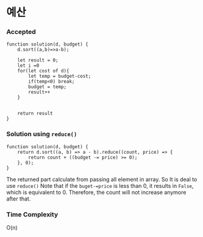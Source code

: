 # 예산
### Accepted
```
function solution(d, budget) {
    d.sort((a,b)=>a-b);
    
    let result = 0;
    let i =0
    for(let cost of d){
        let temp = budget-cost;
        if(temp<0) break;
        budget = temp;
        result++
    }
    
    
    return result
}
```

### Solution using `reduce()`
```
function solution(d, budget) {
    return d.sort((a, b) => a - b).reduce((count, price) => {
        return count + ((budget -= price) >= 0);
    }, 0);
}
```

The returned part calculate from  passing all element in array. So It is deal to use `reduce()`
Note that if the `buget-=price` is less than 0, it results in `False`, which is equivalent to 0. Therefore, the count will not increase anymore after that.

### Time Complexity
O(n)
